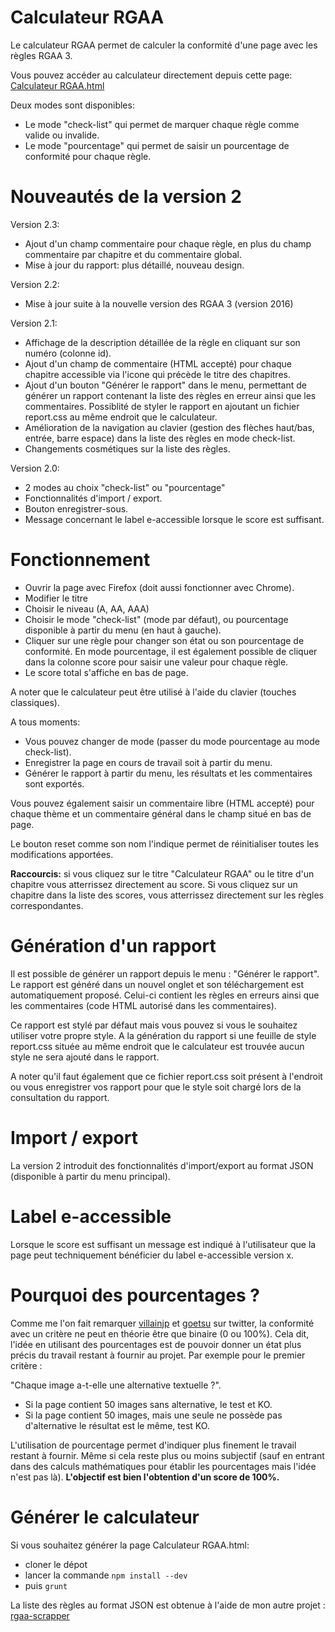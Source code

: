# Calculateur RGAA

Le calculateur RGAA permet de calculer la conformité d'une page avec les règles RGAA 3.

Vous pouvez accéder au calculateur directement depuis cette page: [Calculateur RGAA.html](http://pigeardsylvain.github.io/rgaa-calculator/dist/Calculateur%20RGAA.html)

Deux modes sont disponibles:
- Le mode "check-list" qui permet de marquer chaque règle comme valide ou invalide.
- Le mode "pourcentage" qui permet de saisir un pourcentage de conformité pour chaque règle.

# Nouveautés de la version 2

Version 2.3:
- Ajout d'un champ commentaire pour chaque règle, en plus du champ commentaire par chapitre et du commentaire global.
- Mise à jour du rapport: plus détaillé, nouveau design.

Version 2.2:
- Mise à jour suite à la nouvelle version des RGAA 3 (version 2016)

Version 2.1:
- Affichage de la description détaillée de la règle en cliquant sur son numéro (colonne id).
- Ajout d'un champ de commentaire (HTML accepté) pour chaque chapitre accessible via l'icone qui précède le titre des chapitres.
- Ajout d'un bouton "Générer le rapport" dans le menu, permettant de générer un rapport contenant la liste des règles en erreur ainsi que les commentaires. Possiblité de styler le rapport en ajoutant un fichier report.css au même endroit que le calculateur.
- Amélioration de la navigation au clavier (gestion des flèches haut/bas, entrée, barre espace) dans la liste des règles en mode check-list.
- Changements cosmétiques sur la liste des règles.


Version 2.0:
- 2 modes au choix "check-list" ou "pourcentage"
- Fonctionnalités d'import / export.
- Bouton enregistrer-sous.
- Message concernant le label e-accessible lorsque le score est suffisant.

# Fonctionnement
* Ouvrir la page avec Firefox (doit aussi fonctionner avec Chrome).
* Modifier le titre
* Choisir le niveau (A, AA, AAA)
* Choisir le mode "check-list" (mode par défaut), ou pourcentage disponible à partir du menu (en haut à gauche).
* Cliquer sur une règle pour changer son état ou son pourcentage de conformité. En mode pourcentage, il est également possible de cliquer dans la colonne score pour saisir une valeur pour chaque règle.
* Le score total s'affiche en bas de page.

A noter que le calculateur peut être utilisé à l'aide du clavier (touches classiques).

A tous moments:
 - Vous pouvez changer de mode (passer du mode pourcentage au mode check-list).
 - Enregistrer la page en cours de travail soit à partir du menu.
 - Générer le rapport à partir du menu, les résultats et les commentaires sont exportés.

Vous pouvez également saisir un commentaire libre (HTML accepté) pour chaque thème et un commentaire général dans le champ situé en bas de page.

Le bouton reset comme son nom l'indique permet de réinitialiser toutes les modifications apportées.

**Raccourcis:** si vous cliquez sur le titre "Calculateur RGAA" ou le titre d'un chapitre vous atterrissez directement au score. Si vous cliquez sur un chapitre dans la liste des scores, vous atterrissez directement sur les règles correspondantes.

# Génération d'un rapport
Il est possible de générer un rapport depuis le menu : "Générer le rapport". Le rapport est généré dans un nouvel onglet et son téléchargement est automatiquement proposé. Celui-ci contient les règles en erreurs ainsi que les commentaires (code HTML autorisé dans les commentaires).

Ce rapport est stylé par défaut mais vous pouvez si vous le souhaitez utiliser votre propre style. A la génération du rapport si une feuille de style report.css située au même endroit que le calculateur est trouvée aucun style ne sera ajouté dans le rapport.

A noter qu'il faut également que ce fichier report.css soit présent à l'endroit ou vous enregistrer vos rapport pour que le style soit chargé lors de la consultation du rapport.

# Import / export
La version 2 introduit des fonctionnalités d'import/export au format JSON (disponible à partir du menu principal).

# Label e-accessible
Lorsque le score est suffisant un message est indiqué à l'utilisateur que la page peut techniquement bénéficier du label e-accessible version x.

# Pourquoi des pourcentages ?
Comme me l'on fait remarquer [villainjp](https://twitter.com/villainjp)  et [goetsu](https://twitter.com/goetsu) sur twitter, la conformité avec un critère ne peut en théorie être que binaire (0 ou 100%). Cela dit, l'idée en utilisant des pourcentages est de pouvoir donner un état plus précis du travail restant à fournir au projet.
Par exemple pour le premier critère :

"Chaque image a-t-elle une alternative textuelle ?".

* Si la page contient 50 images sans alternative, le test et KO.
* Si la page contient 50 images, mais une seule ne possède pas d'alternative le résultat est le même, test KO.

L'utilisation de pourcentage permet d'indiquer plus finement le travail restant à fournir. Même si cela reste plus ou moins subjectif (sauf en entrant dans des calculs mathématiques pour établir les pourcentages mais l'idée n'est pas là).
**L'objectif est bien l'obtention d'un score de 100%.**

# Générer le calculateur

Si vous souhaitez générer la page Calculateur RGAA.html:
* cloner le dépot
* lancer la commande `npm install --dev`
* puis `grunt`

La liste des règles au format JSON est obtenue à l'aide de mon autre projet : [rgaa-scrapper](https://github.com/SylvainBzh/rgaa-scraper)
